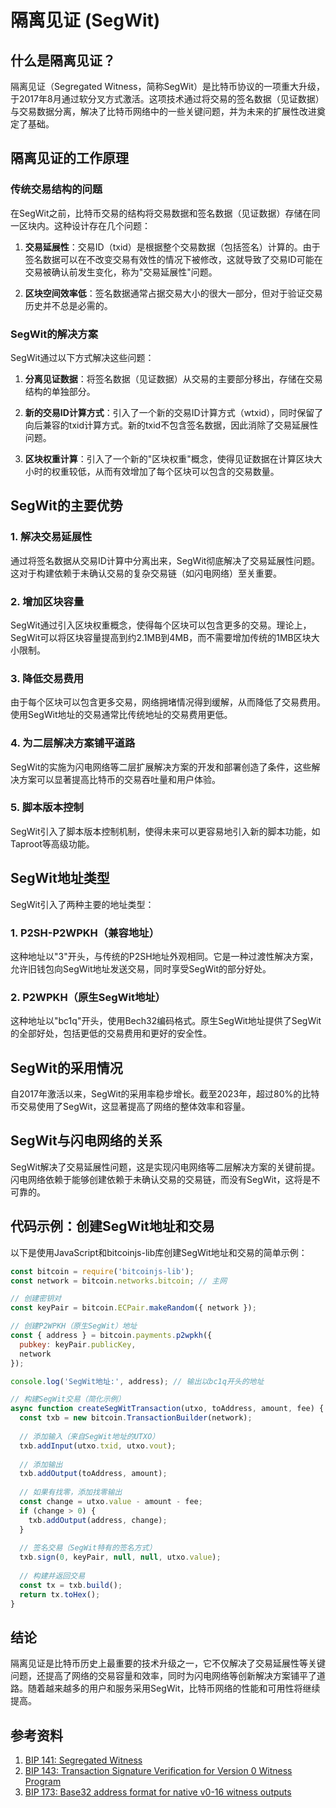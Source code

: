# 隔离见证 (SegWit)

## 什么是隔离见证？

隔离见证（Segregated Witness，简称SegWit）是比特币协议的一项重大升级，于2017年8月通过软分叉方式激活。这项技术通过将交易的签名数据（见证数据）与交易数据分离，解决了比特币网络中的一些关键问题，并为未来的扩展性改进奠定了基础。

## 隔离见证的工作原理

### 传统交易结构的问题

在SegWit之前，比特币交易的结构将交易数据和签名数据（见证数据）存储在同一区块内。这种设计存在几个问题：

1. **交易延展性**：交易ID（txid）是根据整个交易数据（包括签名）计算的。由于签名数据可以在不改变交易有效性的情况下被修改，这就导致了交易ID可能在交易被确认前发生变化，称为"交易延展性"问题。

2. **区块空间效率低**：签名数据通常占据交易大小的很大一部分，但对于验证交易历史并不总是必需的。

### SegWit的解决方案

SegWit通过以下方式解决这些问题：

1. **分离见证数据**：将签名数据（见证数据）从交易的主要部分移出，存储在交易结构的单独部分。

2. **新的交易ID计算方式**：引入了一个新的交易ID计算方式（wtxid），同时保留了向后兼容的txid计算方式。新的txid不包含签名数据，因此消除了交易延展性问题。

3. **区块权重计算**：引入了一个新的"区块权重"概念，使得见证数据在计算区块大小时的权重较低，从而有效增加了每个区块可以包含的交易数量。

## SegWit的主要优势

### 1. 解决交易延展性

通过将签名数据从交易ID计算中分离出来，SegWit彻底解决了交易延展性问题。这对于构建依赖于未确认交易的复杂交易链（如闪电网络）至关重要。

### 2. 增加区块容量

SegWit通过引入区块权重概念，使得每个区块可以包含更多的交易。理论上，SegWit可以将区块容量提高到约2.1MB到4MB，而不需要增加传统的1MB区块大小限制。

### 3. 降低交易费用

由于每个区块可以包含更多交易，网络拥堵情况得到缓解，从而降低了交易费用。使用SegWit地址的交易通常比传统地址的交易费用更低。

### 4. 为二层解决方案铺平道路

SegWit的实施为闪电网络等二层扩展解决方案的开发和部署创造了条件，这些解决方案可以显著提高比特币的交易吞吐量和用户体验。

### 5. 脚本版本控制

SegWit引入了脚本版本控制机制，使得未来可以更容易地引入新的脚本功能，如Taproot等高级功能。

## SegWit地址类型

SegWit引入了两种主要的地址类型：

### 1. P2SH-P2WPKH（兼容地址）

这种地址以"3"开头，与传统的P2SH地址外观相同。它是一种过渡性解决方案，允许旧钱包向SegWit地址发送交易，同时享受SegWit的部分好处。

### 2. P2WPKH（原生SegWit地址）

这种地址以"bc1q"开头，使用Bech32编码格式。原生SegWit地址提供了SegWit的全部好处，包括更低的交易费用和更好的安全性。

## SegWit的采用情况

自2017年激活以来，SegWit的采用率稳步增长。截至2023年，超过80%的比特币交易使用了SegWit，这显著提高了网络的整体效率和容量。

## SegWit与闪电网络的关系

SegWit解决了交易延展性问题，这是实现闪电网络等二层解决方案的关键前提。闪电网络依赖于能够创建依赖于未确认交易的交易链，而没有SegWit，这将是不可靠的。

## 代码示例：创建SegWit地址和交易

以下是使用JavaScript和bitcoinjs-lib库创建SegWit地址和交易的简单示例：

```javascript
const bitcoin = require('bitcoinjs-lib');
const network = bitcoin.networks.bitcoin; // 主网

// 创建密钥对
const keyPair = bitcoin.ECPair.makeRandom({ network });

// 创建P2WPKH（原生SegWit）地址
const { address } = bitcoin.payments.p2wpkh({
  pubkey: keyPair.publicKey,
  network 
});

console.log('SegWit地址:', address); // 输出以bc1q开头的地址

// 构建SegWit交易（简化示例）
async function createSegWitTransaction(utxo, toAddress, amount, fee) {
  const txb = new bitcoin.TransactionBuilder(network);
  
  // 添加输入（来自SegWit地址的UTXO）
  txb.addInput(utxo.txid, utxo.vout);
  
  // 添加输出
  txb.addOutput(toAddress, amount);
  
  // 如果有找零，添加找零输出
  const change = utxo.value - amount - fee;
  if (change > 0) {
    txb.addOutput(address, change);
  }
  
  // 签名交易（SegWit特有的签名方式）
  txb.sign(0, keyPair, null, null, utxo.value);
  
  // 构建并返回交易
  const tx = txb.build();
  return tx.toHex();
}
```

## 结论

隔离见证是比特币历史上最重要的技术升级之一，它不仅解决了交易延展性等关键问题，还提高了网络的交易容量和效率，同时为闪电网络等创新解决方案铺平了道路。随着越来越多的用户和服务采用SegWit，比特币网络的性能和可用性将继续提高。

## 参考资料

1. [BIP 141: Segregated Witness](https://github.com/bitcoin/bips/blob/master/bip-0141.mediawiki)
2. [BIP 143: Transaction Signature Verification for Version 0 Witness Program](https://github.com/bitcoin/bips/blob/master/bip-0143.mediawiki)
3. [BIP 173: Base32 address format for native v0-16 witness outputs](https://github.com/bitcoin/bips/blob/master/bip-0173.mediawiki)
